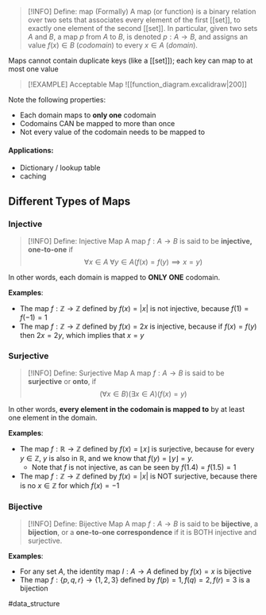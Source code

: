 
> [!INFO] Define: map (Formally)
> A map (or function) is a binary relation over two sets that associates every element of the first [[set]], to exactly one element of the second [[set]]. In particular, given two sets $A$ and $B$, a map $p$ from $A$ to $B$, is denoted $p:A\to B$, and assigns an value $f(x) \in B$ (*codomain*) to every $x \in A$ (*domain*).

Maps cannot contain duplicate keys (like a [[set]]); each key can map to at most one value


> [!EXAMPLE] Acceptable Map
> ![[function_diagram.excalidraw|200]]

Note the following properties:
- Each domain maps to **only one** codomain
- Codomains CAN be mapped to more than once
- Not every value of the codomain needs to be mapped to
#### Applications:
- Dictionary / lookup table
- caching

## Different Types of Maps
### Injective
> [!INFO] Define: Injective Map
> A map $f:A\to B$ is said to be **injective, one-to-one** if $$\forall x \in A\;\forall y \in A\left( f(x)=f(y)\implies x = y \right) $$

In other words, each domain is mapped to **ONLY ONE** codomain.

**Examples**:
- The map $f:\mathbb{Z}\to \mathbb{Z}$ defined by $f(x)=\lvert x \rvert$ is not injective, because $f(1)=f(-1)=1$
- The map $f:\mathbb{Z}\to \mathbb{Z}$ defined by $f(x)=2x$ is injective, because if $f(x)=f(y)$ then $2x=2y$, which implies that $x=y$

### Surjective
> [!INFO] Define: Surjective Map
>A map $f:A\to B$ is said to be **surjective** or **onto**, if $$(\forall x \in B)(\exists x \in A)(f(x)=y)$$

In other words, **every element in the codomain is mapped to** by at least one element in the domain.

**Examples**:
- The map $f:\mathbb{R}\to \mathbb{Z}$ defined by $f(x)=\lfloor x \rfloor$ is surjective, because for every $y \in\mathbb{Z}$, $y$ is also in $\mathbb{R}$, and we know that $f(y)=\lfloor y \rfloor=y$. 
	- Note that $f$ is not injective, as can be seen by $f(1.4)=f(1.5)=1$
- The map $f:\mathbb{Z}\to \mathbb{Z}$ defined by $f(x)=\lvert x \rvert$ is NOT surjective, because there is no $x \in \mathbb{Z}$ for which $f(x)=-1$

### Bijective

> [!INFO] Define: Bijective Map
> A map $f:A\to B$ is said to be **bijective**, a **bijection**, or a **one-to-one correspondence** if it is BOTH injective and surjective.

**Examples**:
- For any set $A$, the identity map $I:A\to A$ defined by $f(x)=x$ is bijective
- The map $f:\{ p,q,r \}\to \{ 1,2,3 \}$ defined by $f(p)=1,f(q)=2,f(r)=3$ is a bijection






#data_structure 